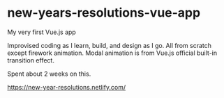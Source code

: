 # new-years-resolutions-vue-app
My very first Vue.js app

Improvised coding as I learn, build, and design as I go. All from scratch except firework animation. Modal animation is from Vue.js official built-in transition effect.

Spent about 2 weeks on this.

https://new-year-resolutions.netlify.com/
